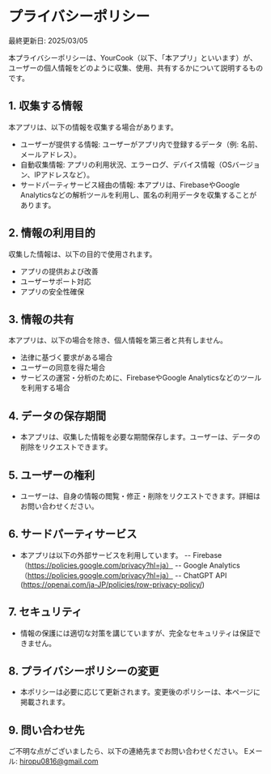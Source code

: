# プライバシーポリシー

最終更新日: 2025/03/05

本プライバシーポリシーは、YourCook（以下、「本アプリ」といいます）が、ユーザーの個人情報をどのように収集、使用、共有するかについて説明するものです。

## 1. 収集する情報

本アプリは、以下の情報を収集する場合があります。
- ユーザーが提供する情報: ユーザーがアプリ内で登録するデータ（例: 名前、メールアドレス）。
- 自動収集情報: アプリの利用状況、エラーログ、デバイス情報（OSバージョン、IPアドレスなど）。
- サードパーティサービス経由の情報: 本アプリは、FirebaseやGoogle Analyticsなどの解析ツールを利用し、匿名の利用データを収集することがあります。

## 2. 情報の利用目的

収集した情報は、以下の目的で使用されます。
- アプリの提供および改善
- ユーザーサポート対応
- アプリの安全性確保

## 3. 情報の共有

本アプリは、以下の場合を除き、個人情報を第三者と共有しません。
- 法律に基づく要求がある場合
- ユーザーの同意を得た場合
- サービスの運営・分析のために、FirebaseやGoogle Analyticsなどのツールを利用する場合

## 4. データの保存期間

- 本アプリは、収集した情報を必要な期間保存します。ユーザーは、データの削除をリクエストできます。

## 5. ユーザーの権利

- ユーザーは、自身の情報の閲覧・修正・削除をリクエストできます。詳細はお問い合わせください。

## 6. サードパーティサービス

- 本アプリは以下の外部サービスを利用しています。
-- Firebase（https://policies.google.com/privacy?hl=ja）
-- Google Analytics（https://policies.google.com/privacy?hl=ja）
-- ChatGPT API	(https://openai.com/ja-JP/policies/row-privacy-policy/)

## 7. セキュリティ

- 情報の保護には適切な対策を講じていますが、完全なセキュリティは保証できません。

## 8. プライバシーポリシーの変更

- 本ポリシーは必要に応じて更新されます。変更後のポリシーは、本ページに掲載されます。

## 9. 問い合わせ先

ご不明な点がございましたら、以下の連絡先までお問い合わせください。
Eメール: hiropu0816@gmail.com
